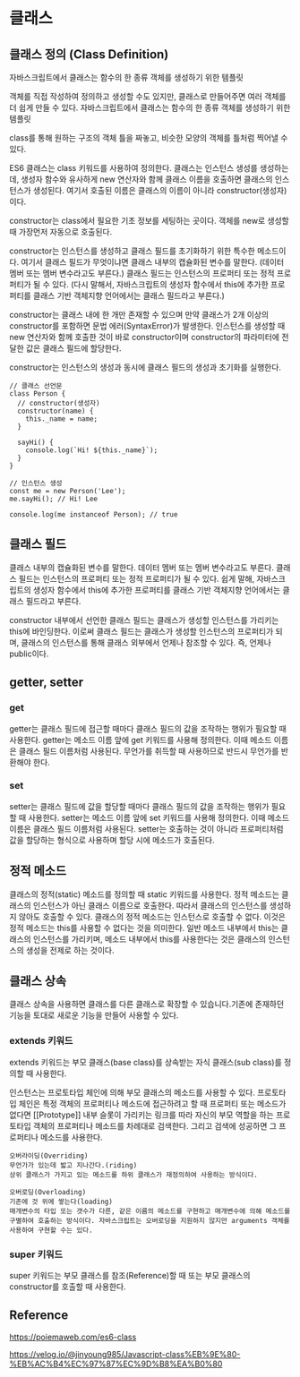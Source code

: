 # 클래스

## 클래스 정의 (Class Definition)

자바스크립트에서 클래스는 함수의 한 종류 객체를 생성하기 위한 템플릿

객체를 직접 작성하여 정의하고 생성할 수도 있지만, 클래스로 만들어주면 여러 객체를 더 쉽게 만들 수 있다.
자바스크립트에서 클래스는 함수의 한 종류 객체를 생성하기 위한 템플릿

class를 통해 원하는 구조의 객체 틀을 짜놓고, 비슷한 모양의 객체를 틀처럼 찍어낼 수 있다.

ES6 클래스는 class 키워드를 사용하여 정의한다.
클래스는 인스턴스 생성를 생성하는데, 생성자 함수와 유사하게 new 연산자와 함께 클래스 이름을 호출하면 클래스의 인스턴스가 생성된다.
여기서 호출된 이름은 클래스의 이름이 아니라 constructor(생성자)이다.

constructor는 class에서 필요한 기초 정보를 세팅하는 곳이다. 객체를 new로 생성할 때 가장먼저 자동으로 호출된다.

constructor는 인스턴스를 생성하고 클래스 필드를 초기화하기 위한 특수한 메소드이다.
여기서 클래스 필드가 무엇이냐면 클래스 내부의 캡슐화된 변수를 말한다. (데이터 멤버 또는 멤버 변수라고도 부른다.)
클래스 필드는 인스턴스의 프로퍼티 또는 정적 프로퍼티가 될 수 있다.
(다시 말해서, 자바스크립트의 생성자 함수에서 this에 추가한 프로퍼티를 클래스 기반 객체지향 언어에서는 클래스 필드라고 부른다.)

constructor는 클래스 내에 한 개만 존재할 수 있으며 만약 클래스가 2개 이상의 constructor를 포함하면 문법 에러(SyntaxError)가 발생한다.
인스턴스를 생성할 때 new 연산자와 함께 호출한 것이 바로 constructor이며 constructor의 파라미터에 전달한 값은 클래스 필드에 할당한다.

constructor는 인스턴스의 생성과 동시에 클래스 필드의 생성과 초기화를 실행한다.

```
// 클래스 선언문
class Person {
  // constructor(생성자)
  constructor(name) {
    this._name = name;
  }

  sayHi() {
    console.log(`Hi! ${this._name}`);
  }
}

// 인스턴스 생성
const me = new Person('Lee');
me.sayHi(); // Hi! Lee

console.log(me instanceof Person); // true
```

## 클래스 필드

클래스 내부의 캡슐화된 변수를 말한다. 데이터 멤버 또는 멤버 변수라고도 부른다. 클래스 필드는 인스턴스의 프로퍼티 또는 정적 프로퍼티가 될 수 있다. 쉽게 말해, 자바스크립트의 생성자 함수에서 this에 추가한 프로퍼티를 클래스 기반 객체지향 언어에서는 클래스 필드라고 부른다.

constructor 내부에서 선언한 클래스 필드는 클래스가 생성할 인스턴스를 가리키는 this에 바인딩한다. 이로써 클래스 필드는 클래스가 생성할 인스턴스의 프로퍼티가 되며, 클래스의 인스턴스를 통해 클래스 외부에서 언제나 참조할 수 있다. 즉, 언제나 public이다.

## getter, setter

### get

getter는 클래스 필드에 접근할 때마다 클래스 필드의 값을 조작하는 행위가 필요할 때 사용한다. getter는 메소드 이름 앞에 get 키워드를 사용해 정의한다. 이때 메소드 이름은 클래스 필드 이름처럼 사용된다. 무언가를 취득할 때 사용하므로 반드시 무언가를 반환해야 한다.

### set

setter는 클래스 필드에 값을 할당할 때마다 클래스 필드의 값을 조작하는 행위가 필요할 때 사용한다. setter는 메소드 이름 앞에 set 키워드를 사용해 정의한다. 이때 메소드 이름은 클래스 필드 이름처럼 사용된다. setter는 호출하는 것이 아니라 프로퍼티처럼 값을 할당하는 형식으로 사용하며 할당 시에 메소드가 호출된다.

## 정적 메소드

클래스의 정적(static) 메소드를 정의할 때 static 키워드를 사용한다. 정적 메소드는 클래스의 인스턴스가 아닌 클래스 이름으로 호출한다. 따라서 클래스의 인스턴스를 생성하지 않아도 호출할 수 있다.
클래스의 정적 메소드는 인스턴스로 호출할 수 없다. 이것은 정적 메소드는 this를 사용할 수 없다는 것을 의미한다. 일반 메소드 내부에서 this는 클래스의 인스턴스를 가리키며, 메소드 내부에서 this를 사용한다는 것은 클래스의 인스턴스의 생성을 전제로 하는 것이다.

## 클래스 상속

클래스 상속을 사용하면 클래스를 다른 클래스로 확장할 수 있습니다.기존에 존재하던 기능을 토대로 새로운 기능을 만들어 사용할 수 있다.

### extends 키워드

extends 키워드는 부모 클래스(base class)를 상속받는 자식 클래스(sub class)를 정의할 때 사용한다.

인스턴스는 프로토타입 체인에 의해 부모 클래스의 메소드를 사용할 수 있다.
프로토타입 체인은 특정 객체의 프로퍼티나 메소드에 접근하려고 할 때 프로퍼티 또는 메소드가 없다면 [[Prototype]] 내부 슬롯이 가리키는 링크를 따라 자신의 부모 역할을 하는 프로토타입 객체의 프로퍼티나 메소드를 차례대로 검색한다. 그리고 검색에 성공하면 그 프로퍼티나 메소드를 사용한다.

```
오버라이딩(Overriding)
무언가가 있는데 밟고 지나간다.(riding)
상위 클래스가 가지고 있는 메소드를 하위 클래스가 재정의하여 사용하는 방식이다.

오버로딩(Overloading)
기존에 것 위에 쌓는다(loading)
매개변수의 타입 또는 갯수가 다른, 같은 이름의 메소드를 구현하고 매개변수에 의해 메소드를 구별하여 호출하는 방식이다. 자바스크립트는 오버로딩을 지원하지 않지만 arguments 객체를 사용하여 구현할 수는 있다.
```

### super 키워드

super 키워드는 부모 클래스를 참조(Reference)할 때 또는 부모 클래스의 constructor를 호출할 때 사용한다.

## Reference

https://poiemaweb.com/es6-class

https://velog.io/@jinyoung985/Javascript-class%EB%9E%80-%EB%AC%B4%EC%97%87%EC%9D%B8%EA%B0%80
